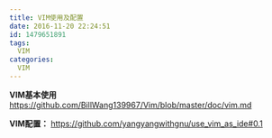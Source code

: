 ```yaml
---
title: VIM使用及配置
date: 2016-11-20 22:24:51
id: 1479651891
tags:
  VIM
categories:
  VIM
---
```


**VIM基本使用**
https://github.com/BillWang139967/Vim/blob/master/doc/vim.md

**VIM配置：**
https://github.com/yangyangwithgnu/use_vim_as_ide#0.1
